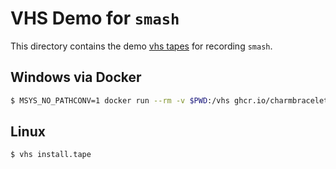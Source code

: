 # VHS Demo for `smash`

This directory contains the demo [vhs tapes](https://github.com/charmbracelet/vhs) for recording `smash`.

## Windows via Docker

```bash
$ MSYS_NO_PATHCONV=1 docker run --rm -v $PWD:/vhs ghcr.io/charmbracelet/vhs demo.tape
```

## Linux

```bash
$ vhs install.tape
```
